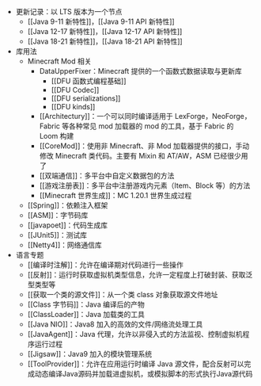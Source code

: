 - 更新记录：以 LTS 版本为一个节点
	- [[Java 9-11 新特性]]，[[Java 9-11 API 新特性]]
	- [[Java 12-17 新特性]]，[[Java 12-17 API 新特性]]
	- [[Java 18-21 新特性]]，[[Java 18-21 API 新特性]]
- 库用法
	- Minecraft Mod 相关
		- DataUpperFixer：Minecraft 提供的一个函数式数据读取与更新库
			- [[DFU 函数式编程基础]]
			- [[DFU Codec]]
			- [[DFU serializations]]
			- [[DFU kinds]]
		- [[Architectury]]：一个可以同时编译适用于 LexForge，NeoForge，Fabric 等各种常见 mod 加载器的 mod 的工具，基于 Fabric 的 Loom 构建
		- [[CoreMod]]：使用非 Minecraft、非 Mod 加载器提供的接口，手动修改 Minecraft 类代码。主要有 Mixin 和 AT/AW，ASM 已经很少用了
		- [[双端通信]]：多平台中自定义数据包的方法
		- [[游戏注册表]]：多平台中注册游戏内元素（Item、Block 等）的方法
		- [[Minecraft 世界生成]]：MC 1.20.1 世界生成过程
	- [[Spring]]：依赖注入框架
	- [[ASM]]：字节码库
	- [[javapoet]]：代码生成库
	- [[JUnit5]]：测试库
	- [[Netty4]]：网络通信库
- 语言专题
	- [[编译时注解]]：允许在编译期对代码进行一些操作
	- [[反射]]：运行时获取虚拟机类型信息，允许一定程度上打破封装、获取泛型类型等
	- [[获取一个类的源文件]]：从一个类 class 对象获取源文件地址
	- [[Class 字节码]]：Java 编译后的产物
	- [[ClassLoader]]：Java 加载类的工具
	- [[Java NIO]]：Java8 加入的高效的文件/网络流处理工具
	- [[JavaAgent]]：Java 代理，允许以非侵入式的方法监视、控制虚拟机程序运行过程
	- [[Jigsaw]]：Java9 加入的模块管理系统
	- [[ToolProvider]]：允许在应用运行时编译 Java 源文件，配合反射可以完成动态编译Java源码并加载进虚拟机，或模拟脚本的形式执行Java源代码